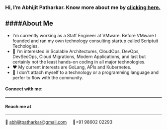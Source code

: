 ### Hi, I’m Abhijit Patharkar. Know more about me by <a href="https://abhijit-patharkar.github.io/">clicking here.</a>

####About Me
---
- I'm currently working as a Staff Engineer at VMware. Before VMware I founded and ran my own technology consulting startup called Scriptuit Techologies.
- :eyes: I’m interested in Scalable Architectures, CloudOps, DevOps, DevSecOps, Cloud Migrations, Modern Applications, and last but certainly not the least hands-on coding in all major technologies.
- :heart: My current interests are GoLang, APIs and Kubernetes.
- 🌱 I don't attach myself to a technology or a programming language and perfer to flow with the community.

#### Connect with me:
---

#### Reach me at
---
:email: abhijitpatharkar@gmail.com &nbsp;&nbsp;&nbsp;  :iphone:+91 98602 02293
